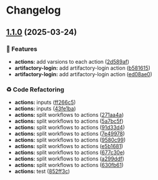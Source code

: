 # Changelog

## [1.1.0](https://github.com/MapColonies/actions/compare/artifactory-login-v1.0.0...artifactory-login-v1.1.0) (2025-03-24)


### 🎉 Features

* **actions:** add varsions to each action ([2d589af](https://github.com/MapColonies/actions/commit/2d589af3406a8b5fe203f7ff26dce495867de7a8))
* **artifactory-login:** add artifactory-login action ([b581615](https://github.com/MapColonies/actions/commit/b5816155f596d2f22a13b114e3929a52d7fc0484))
* **artifactory-login:** add artifactory-login action ([ed08ae0](https://github.com/MapColonies/actions/commit/ed08ae010ea7f1b06b035d09d2f95ce444e6f7e8))


### ♻️ Code Refactoring

* **actions:** inputs ([ff266c5](https://github.com/MapColonies/actions/commit/ff266c537f7eb18711ab4d14822b3938a9e0f139))
* **actions:** inputs ([43fe1ba](https://github.com/MapColonies/actions/commit/43fe1ba8db57a5d88ee0a8c3f70f9afdedf96117))
* **actions:** split workflows to actions ([271aa4a](https://github.com/MapColonies/actions/commit/271aa4a1c6c8fd63ac3151dbfe662f895355e532))
* **actions:** split workflows to actions ([5a7bc5f](https://github.com/MapColonies/actions/commit/5a7bc5fbb88e435aff958d0e7535ff8b4e4d4921))
* **actions:** split workflows to actions ([91d33d4](https://github.com/MapColonies/actions/commit/91d33d4b9cc627ecdcafb90df3f41df918047d70))
* **actions:** split workflows to actions ([7e49978](https://github.com/MapColonies/actions/commit/7e4997841cef628782bf900b2a13664934e27f1d))
* **actions:** split workflows to actions ([9580c99](https://github.com/MapColonies/actions/commit/9580c995ec7dd3928d1362e96825e9b747e00860))
* **actions:** split workflows to actions ([e5b1681](https://github.com/MapColonies/actions/commit/e5b1681e4af373f9ddd67b0d4f8087c51f409966))
* **actions:** split workflows to actions ([677c30e](https://github.com/MapColonies/actions/commit/677c30e2e07155dd5f761482427b9a148eb1a769))
* **actions:** split workflows to actions ([a299ddf](https://github.com/MapColonies/actions/commit/a299ddf85ea49e3e4c338e1f53b4864664471b01))
* **actions:** split workflows to actions ([630fb61](https://github.com/MapColonies/actions/commit/630fb61a0ff6704fd594c863b37be9af496cc3fc))
* **actions:** test ([852ff3c](https://github.com/MapColonies/actions/commit/852ff3c5a09c63d6829ab795f4c1fd41c3e01b6c))
